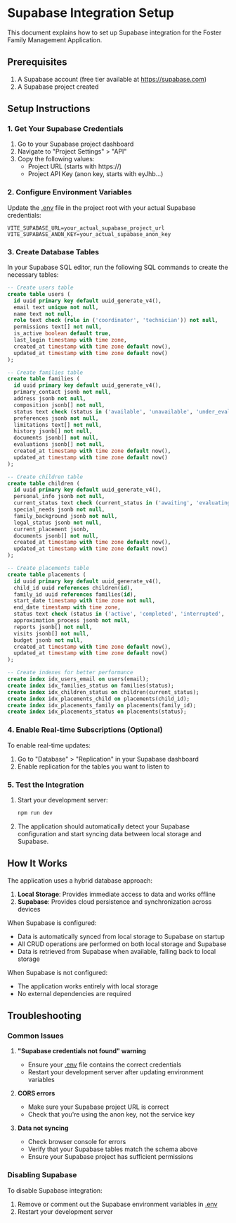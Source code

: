 # Supabase Integration Setup

This document explains how to set up Supabase integration for the Foster Family Management Application.

## Prerequisites

1. A Supabase account (free tier available at https://supabase.com)
2. A Supabase project created

## Setup Instructions

### 1. Get Your Supabase Credentials

1. Go to your Supabase project dashboard
2. Navigate to "Project Settings" > "API"
3. Copy the following values:
   - Project URL (starts with https://)
   - Project API Key (anon key, starts with eyJhb...)

### 2. Configure Environment Variables

Update the [.env](file:///c:/Users/grego/OneDrive/%C3%81rea%20de%20Trabalho/Familia%20Acolhedora/.env) file in the project root with your actual Supabase credentials:

```
VITE_SUPABASE_URL=your_actual_supabase_project_url
VITE_SUPABASE_ANON_KEY=your_actual_supabase_anon_key
```

### 3. Create Database Tables

In your Supabase SQL editor, run the following SQL commands to create the necessary tables:

```sql
-- Create users table
create table users (
  id uuid primary key default uuid_generate_v4(),
  email text unique not null,
  name text not null,
  role text check (role in ('coordinator', 'technician')) not null,
  permissions text[] not null,
  is_active boolean default true,
  last_login timestamp with time zone,
  created_at timestamp with time zone default now(),
  updated_at timestamp with time zone default now()
);

-- Create families table
create table families (
  id uuid primary key default uuid_generate_v4(),
  primary_contact jsonb not null,
  address jsonb not null,
  composition jsonb[] not null,
  status text check (status in ('available', 'unavailable', 'under_evaluation', 'active_placement')) not null,
  preferences jsonb not null,
  limitations text[] not null,
  history jsonb[] not null,
  documents jsonb[] not null,
  evaluations jsonb[] not null,
  created_at timestamp with time zone default now(),
  updated_at timestamp with time zone default now()
);

-- Create children table
create table children (
  id uuid primary key default uuid_generate_v4(),
  personal_info jsonb not null,
  current_status text check (current_status in ('awaiting', 'evaluating', 'available', 'in_placement', 'unavailable', 'reunified', 'adopted')) not null,
  special_needs jsonb not null,
  family_background jsonb not null,
  legal_status jsonb not null,
  current_placement jsonb,
  documents jsonb[] not null,
  created_at timestamp with time zone default now(),
  updated_at timestamp with time zone default now()
);

-- Create placements table
create table placements (
  id uuid primary key default uuid_generate_v4(),
  child_id uuid references children(id),
  family_id uuid references families(id),
  start_date timestamp with time zone not null,
  end_date timestamp with time zone,
  status text check (status in ('active', 'completed', 'interrupted', 'transferred')) not null,
  approximation_process jsonb not null,
  reports jsonb[] not null,
  visits jsonb[] not null,
  budget jsonb not null,
  created_at timestamp with time zone default now(),
  updated_at timestamp with time zone default now()
);

-- Create indexes for better performance
create index idx_users_email on users(email);
create index idx_families_status on families(status);
create index idx_children_status on children(current_status);
create index idx_placements_child on placements(child_id);
create index idx_placements_family on placements(family_id);
create index idx_placements_status on placements(status);
```

### 4. Enable Real-time Subscriptions (Optional)

To enable real-time updates:

1. Go to "Database" > "Replication" in your Supabase dashboard
2. Enable replication for the tables you want to listen to

### 5. Test the Integration

1. Start your development server:
   ```bash
   npm run dev
   ```

2. The application should automatically detect your Supabase configuration and start syncing data between local storage and Supabase.

## How It Works

The application uses a hybrid database approach:

1. **Local Storage**: Provides immediate access to data and works offline
2. **Supabase**: Provides cloud persistence and synchronization across devices

When Supabase is configured:
- Data is automatically synced from local storage to Supabase on startup
- All CRUD operations are performed on both local storage and Supabase
- Data is retrieved from Supabase when available, falling back to local storage

When Supabase is not configured:
- The application works entirely with local storage
- No external dependencies are required

## Troubleshooting

### Common Issues

1. **"Supabase credentials not found" warning**
   - Ensure your [.env](file:///c:/Users/grego/OneDrive/%C3%81rea%20de%20Trabalho/Familia%20Acolhedora/.env) file contains the correct credentials
   - Restart your development server after updating environment variables

2. **CORS errors**
   - Make sure your Supabase project URL is correct
   - Check that you're using the anon key, not the service key

3. **Data not syncing**
   - Check browser console for errors
   - Verify that your Supabase tables match the schema above
   - Ensure your Supabase project has sufficient permissions

### Disabling Supabase

To disable Supabase integration:
1. Remove or comment out the Supabase environment variables in [.env](file:///c:/Users/grego/OneDrive/%C3%81rea%20de%20Trabalho/Familia%20Acolhedora/.env)
2. Restart your development server